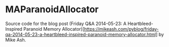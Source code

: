 # MAParanoidAllocator

Source code for the blog post (Friday Q&A 2014-05-23: A Heartbleed-Inspired Paranoid Memory Allocator)[https://mikeash.com/pyblog/friday-qa-2014-05-23-a-heartbleed-inspired-paranoid-memory-allocator.html]
by Mike Ash.
